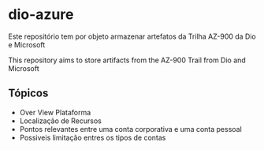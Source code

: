 # dio-azure
Este repositório tem por objeto armazenar artefatos da Trilha AZ-900 da Dio e Microsoft

This repository aims to store artifacts from the AZ-900 Trail from Dio and Microsoft

## Tópicos

* Over View Plataforma
* Localização de Recursos
* Pontos relevantes entre uma conta corporativa e uma conta pessoal
* Possiveis limitação entres os tipos de contas
